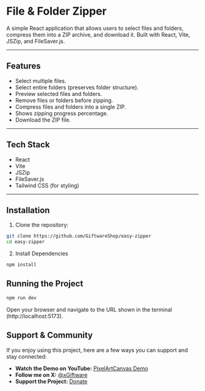 # File & Folder Zipper

A simple React application that allows users to select files and folders, compress them into a ZIP archive, and download it. Built with React, Vite, JSZip, and FileSaver.js.

---

## Features

- Select multiple files.
- Select entire folders (preserves folder structure).
- Preview selected files and folders.
- Remove files or folders before zipping.
- Compress files and folders into a single ZIP.
- Shows zipping progress percentage.
- Download the ZIP file.

---

## Tech Stack

- React
- Vite
- JSZip
- FileSaver.js
- Tailwind CSS (for styling)

---

## Installation

1. Clone the repository:

```bash
git clone https://github.com/GiftwareShop/easy-zipper
cd easy-zipper
```

2. Install Dependencies
```bash
npm install
```

## Running the Project
```bash
npm run dev
```

Open your browser and navigate to the URL shown in the terminal (http://localhost:5173).

## Support & Community

If you enjoy using this project, here are a few ways you can support and stay connected:

- **Watch the Demo on YouTube:** [PixelArtCanvas Demo](https://youtube.com/shorts/m1q9cuhEG_g) 
- **Follow me on X:** [@xGiftware](https://x.com/xGiftware)   
- **Support the Project:** [Donate](https://buy.stripe.com/00waEW8uV3ZOe2nfiGb7y01)
